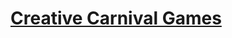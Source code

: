 # [Creative Carnival Games](https://education.lego.com/en-us/lessons/spikeessential-crazy-carnival-games/spikeessential-creative-carnival-games)
